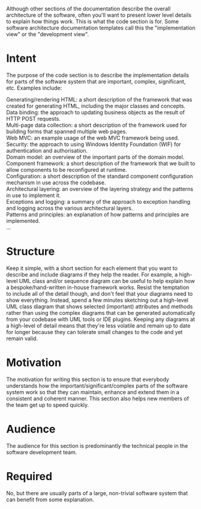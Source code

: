 Although other sections of the documentation describe the overall architecture of the software, often you'll want to present lower level details to explain how things work. This is what the code section is for. Some software architecture documentation templates call this the "implementation view" or the "development view".

# Intent
The purpose of the code section is to describe the implementation details for parts of the software system that are important, complex, significant, etc. Examples include:

Generating/rendering HTML: a short description of the framework that was created for generating HTML, including the major classes and concepts.<br>
Data binding: the approach to updating business objects as the result of HTTP POST requests.<br>
Multi-page data collection: a short description of the framework used for building forms that spanned multiple web pages.<br>
Web MVC: an example usage of the web MVC framework being used.<br>
Security: the approach to using Windows Identity Foundation (WIF) for authentication and authorisation.<br>
Domain model: an overview of the important parts of the domain model.<br>
Component framework: a short description of the framework that we built to allow components to be reconfigured at runtime.<br>
Configuration: a short description of the standard component configuration mechanism in use across the codebase.<br>
Architectural layering: an overview of the layering strategy and the patterns in use to implement it.<br>
Exceptions and logging: a summary of the approach to exception handling and logging across the various architectural layers.<br>
Patterns and principles: an explanation of how patterns and principles are implemented.<br>
...

# Structure
Keep it simple, with a short section for each element that you want to describe and include diagrams if they help the reader. For example, a high-level UML class and/or sequence diagram can be useful to help explain how a bespoke/hand-written in-house framework works. Resist the temptation to include all of the detail though, and don't feel that your diagrams need to show everything. Instead, spend a few minutes sketching out a high-level UML class diagram that shows selected (important) attributes and methods rather than using the complex diagrams that can be generated automatically from your codebase with UML tools or IDE plugins. Keeping any diagrams at a high-level of detail means that they're less volatile and remain up to date for longer because they can tolerate small changes to the code and yet remain valid.

# Motivation
The motivation for writing this section is to ensure that everybody understands how the important/significant/complex parts of the software system work so that they can maintain, enhance and extend them in a consistent and coherent manner. This section also helps new members of the team get up to speed quickly.

# Audience
The audience for this section is predominantly the technical people in the software development team.

# Required
No, but there are usually parts of a large, non-trivial software system that can benefit from some explanation.